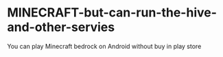 # MINECRAFT-but-can-run-the-hive-and-other-servies

You can play Minecraft bedrock on Android without buy in play store 
